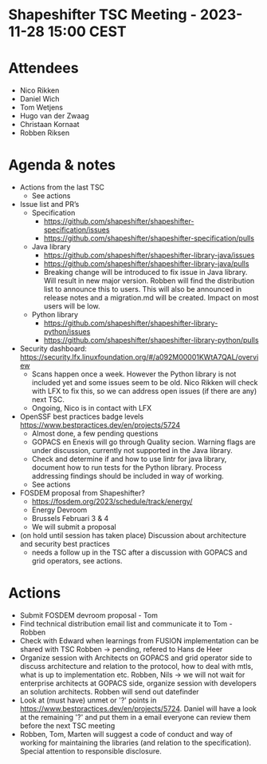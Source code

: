# Shapeshifter TSC Meeting - 2023-11-28 15:00 CEST

# Attendees
- Nico Rikken
- Daniel Wich
- Tom Wetjens
- Hugo van der Zwaag
- Christaan Kornaat
- Robben Riksen

# Agenda & notes
- Actions from the last TSC
  - See actions
- Issue list and PR’s
  - Specification
      - https://github.com/shapeshifter/shapeshifter-specification/issues
      - https://github.com/shapeshifter/shapeshifter-specification/pulls
  - Java library
      - https://github.com/shapeshifter/shapeshifter-library-java/issues
      - https://github.com/shapeshifter/shapeshifter-library-java/pulls
      - Breaking change will be introduced to fix issue in Java library. Will result in new major version. Robben will find the distribution list to announce this to users. This will also be announced in release notes and a migration.md will be created. Impact on most users will be low.
  - Python library
      - https://github.com/shapeshifter/shapeshifter-library-python/issues
      - https://github.com/shapeshifter/shapeshifter-library-python/pulls
- Security dashboard: https://security.lfx.linuxfoundation.org/#/a092M00001KWtA7QAL/overview
  - Scans happen once a week. However the Python library is not included yet and some issues seem to be old. Nico Rikken will check with LFX to fix this, so we can address open issues (if there are any) next TSC.
  - Ongoing, Nico is in contact with LFX
- OpenSSF best practices badge levels https://www.bestpractices.dev/en/projects/5724
  - Almost done, a few pending questions
  - GOPACS en Enexis will go through Quality secion. Warning flags are under discussion, currently not supported in the Java library.
  - Check and determine if and how to use lintr for java library, document how to run tests for the Python library. Process addressing findings should be included in way of working. 
  - See actions
- FOSDEM proposal from Shapeshifter?
  - https://fosdem.org/2023/schedule/track/energy/
  - Energy Devroom
  - Brussels Februari 3 & 4
  - We will submit a proposal
- (on hold until session has taken place) Discussion about architecture and security best practices
  - needs a follow up in the TSC after a discussion with GOPACS and grid operators, see actions.


# Actions
- Submit FOSDEM devroom proposal - Tom
- Find technical distribution email list and communicate it to Tom - Robben
- Check with Edward when learnings from FUSION implementation can be shared with TSC Robben -> pending, refered to Hans de Heer
- Organize session with Architects on GOPACS and grid operator side to discuss architecture and relation to the protocol, how to deal with mtls, what is up to implementation etc. Robben, Nils -> we will not wait for enterprise architects at GOPACS side, organize session with developers an solution architects. Robben will send out datefinder
- Look at (must have) unmet or '?' points in https://www.bestpractices.dev/en/projects/5724. Daniel will have a look at the remaining '?' and put them in a email everyone can review them before the next TSC meeting
- Robben, Tom, Marten will suggest a code of conduct and way of working for maintaining the libraries (and relation to the specification). Special attention to responsible disclosure.
